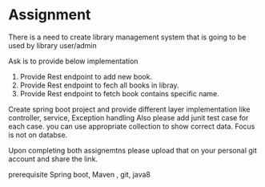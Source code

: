 


# Assignment 

There is a need to create library management system that is going to be used by library user/admin

Ask is to provide below implementation

1. Provide Rest endpoint to add new book.
2. Provide Rest endpoint to fech all books in libray.
3. Provide Rest endpoint to fetch book contains specific name.

Create spring boot project and provide different layer implementation like controller, service, Exception handling
Also please add junit test case for each case. you can use appropriate collection to show correct data.
Focus is not on databse. 

Upon completing both assignemtns please upload that on your personal git account and share the link.

prerequisite 
Spring boot, Maven , git, java8 


